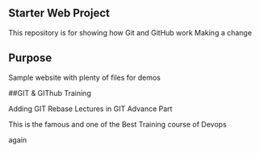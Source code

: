 ## Starter Web Project

This repository is for showing how Git and GitHub work
Making a change
## Purpose

Sample website with plenty of files for demos

##GIT & GIThub Training 

Adding GIT Rebase Lectures in GIT Advance Part

This is the famous and one of the Best Training course of Devops

again 